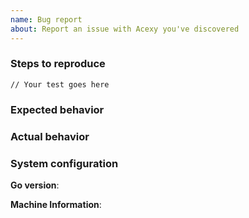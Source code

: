 ```yaml
---
name: Bug report
about: Report an issue with Acexy you've discovered
---
```


### Steps to reproduce

<!-- (Guidelines for creating a bug report are [available
here](/CONTRIBUTING.md)) -->

<!-- Paste your test case created following the guidelines of
[Golang](https://go.dev/doc/tutorial/add-a-test) below: -->
```golang
// Your test goes here
```

### Expected behavior

<!-- Tell us what should happen -->

### Actual behavior

<!-- Tell us what happens instead -->

### System configuration

**Go version**: 

**Machine Information**: 
